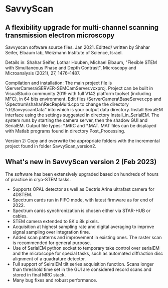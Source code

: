 # SavvyScan
## A flexibility upgrade for multi-channel scanning transmission electron microscopy

Savvyscan software source files. Jan 2021.
Editted/ written by Shahar Seifer, Elbaum lab, Weizmann Institute of Science, Israel.

Details in: Shahar Seifer, Lothar Houben, Michael Elbaum, "Flexible STEM with Simultaneous Phase and Depth Contrast", Microscopy and Microanalysis (2021), 27, 1476–1487.

Compilation and installation:
The main project file is \ServerCamera\SERVER-SEMCamServer.vcxproj.
Project can be built in VisualStudio community 2019 with full V142 platform toolset (including MFC), in 64 bits environment.
Edit files \ServerCamera\BaseServer.cpp and \Spectrum\shahar\RecRepMulti.cpp to change the directory "d:\SavvyscanData" into which is your output data directory.
Install SeiralEM interface using the settings suggested in directory Install_in_SerialEM.
The system runs by starting the camera server, then the shadow GUI and SerialEM.
Output file types: *.MRC and *.MAT. 
MAT files can be displayed with Matlab programs found in directory Post_Processing. 

Version 2: Copy and overwrite the appropriate folders with the incremental project found in folder SavvyScan_version2.

## What's new in SavvyScan version 2 (Feb 2023)
The software has been extensively upgraded based on hundreds of hours of practice in cryo-STEM tasks.
* Supports OPAL detector as well as Dectris Arina ultrafast camera for 4DSTEM.
* Spectrum cards run in FIFO mode, with latest firmware as for end of 2022.
* Spectrum cards synchronization is chosen either via STAR-HUB or cables.
* STEM camera extended to 8K x 8k pixels.
* Acquisition at highest sampling rate and digital averaging to improve signal sampling over integration time.
* Added scan patterns and improvement in existing ones. The raster scan is recommended for general purpose.
* Use of SerialEM python socket to temporary take control over serialEM and the microscope for special tasks, such as automated diffraction disc alignment of a quadrature detector.
* Full support of SeiralEM tilt series acquisition function. Scans longer than threshold time set in the GUI are considered record scans and stored in final MRC stack.
* Many bug fixes and robust performance.

